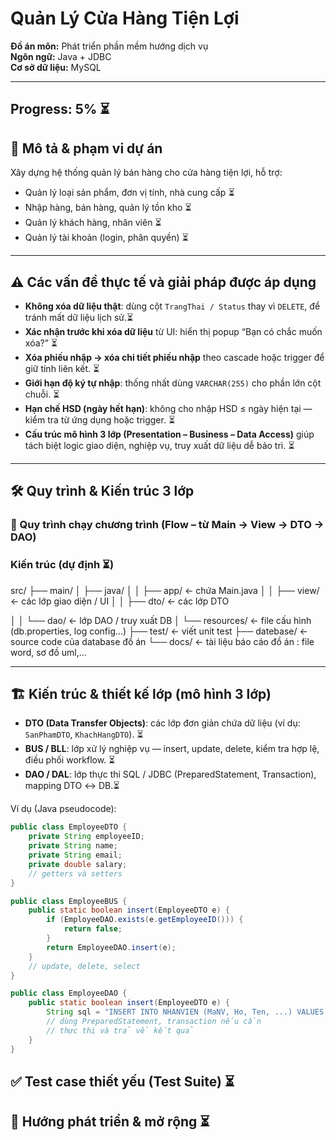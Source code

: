 # Quản Lý Cửa Hàng Tiện Lợi

**Đồ án môn:** Phát triển phần mềm hướng dịch vụ  
**Ngôn ngữ:** Java + JDBC  
**Cơ sở dữ liệu:** MySQL  

---

## Progress: 5% ⏳

## 📌 Mô tả & phạm vi dự án

Xây dựng hệ thống quản lý bán hàng cho cửa hàng tiện lợi, hỗ trợ:

- Quản lý loại sản phẩm, đơn vị tính, nhà cung cấp  ⏳
- Nhập hàng, bán hàng, quản lý tồn kho  ⏳
- Quản lý khách hàng, nhân viên  ⏳
- Quản lý tài khoản (login, phân quyền)  ⏳
<!-- - Báo cáo doanh thu, tồn kho, sản phẩm bán chạy   -->
<!-- - Đảm bảo tính nhất quán, xử lý đồng thời, audit, rollback, status thay vì xóa thật   -->

---

## ⚠ Các vấn đề thực tế và giải pháp được áp dụng

- **Không xóa dữ liệu thật**: dùng cột `TrangThai / Status` thay vì `DELETE`, để tránh mất dữ liệu lịch sử.⏳  
- **Xác nhận trước khi xóa dữ liệu** từ UI: hiển thị popup “Bạn có chắc muốn xóa?”  ⏳
- **Xóa phiếu nhập → xóa chi tiết phiếu nhập** theo cascade hoặc trigger để giữ tính liên kết.  ⏳
- **Giới hạn độ ký tự nhập**: thống nhất dùng `VARCHAR(255)` cho phần lớn cột chuỗi.  ⏳
- **Hạn chế HSD (ngày hết hạn)**: không cho nhập HSD ≤ ngày hiện tại — kiểm tra từ ứng dụng hoặc trigger.  ⏳
- **Cấu trúc mô hình 3 lớp (Presentation – Business – Data Access)** giúp tách biệt logic giao diện, nghiệp vụ, truy xuất dữ liệu dễ bảo trì.  ⏳

---

## 🛠 Quy trình & Kiến trúc 3 lớp

### 🔁 Quy trình chạy chương trình (Flow – từ Main → View → DTO → DAO)

### Kiến trúc (dự định ⏳)

src/
 ├── main/
 │    ├── java/
 │    │    ├── app/          ← chứa Main.java
 │    │    ├── view/         ← các lớp giao diện / UI
 │    │    ├── dto/          ← các lớp DTO
 <!-- │    │    ├── bus/          ← lớp BUS / logic nghiệp vụ -->
 │    │    └── dao/          ← lớp DAO / truy xuất DB
 │    └── resources/         ← file cấu hình (db.properties, log config...)
 ├── test/                   ← viết unit test
 ├── datebase/               ← source code của database đồ án
 └── docs/                   ← tài liệu báo cáo đồ án : file word, sơ đồ uml,...

---

## 🏗 Kiến trúc & thiết kế lớp (mô hình 3 lớp)

- **DTO (Data Transfer Objects)**: các lớp đơn giản chứa dữ liệu (ví dụ: `SanPhamDTO`, `KhachHangDTO`).  ⏳
- **BUS / BLL**: lớp xử lý nghiệp vụ — insert, update, delete, kiểm tra hợp lệ, điều phối workflow.  ⏳
- **DAO / DAL**: lớp thực thi SQL / JDBC (PreparedStatement, Transaction), mapping DTO ↔ DB.⏳

Ví dụ (Java pseudocode):

```java
public class EmployeeDTO {
    private String employeeID;
    private String name;
    private String email;
    private double salary;
    // getters và setters
}

public class EmployeeBUS {
    public static boolean insert(EmployeeDTO e) {
        if (EmployeeDAO.exists(e.getEmployeeID())) {
            return false;
        }
        return EmployeeDAO.insert(e);
    }
    // update, delete, select
}

public class EmployeeDAO {
    public static boolean insert(EmployeeDTO e) {
        String sql = "INSERT INTO NHANVIEN (MaNV, Ho, Ten, ...) VALUES (?, ?, ?, ...)";
        // dùng PreparedStatement, transaction nếu cần
        // thực thi và trả về kết quả
    }
}
```

## ✅ Test case thiết yếu (Test Suite) ⏳

<!-- ... (giữ phần test case như trước)  

--- -->

## 🚀 Hướng phát triển & mở rộng ⏳

<!-- ... (phần hướng phát triển như trước)  

--- -->
